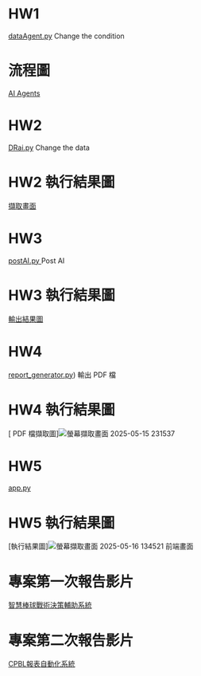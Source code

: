 # HW1 
[dataAgent.py](https://github.com/Morris-Wu/Data/blob/main/dataAgent.py)  Change the condition

# 流程圖
[AI Agents](https://github.com/user-attachments/assets/e48d9a12-e32a-4ec7-991b-388754b2b182)

# HW2
[DRai.py](https://github.com/Morris-Wu/Data/blob/main/DRai.py)  Change the data

# HW2 執行結果圖
[擷取畫面](https://github.com/user-attachments/assets/2f661146-59a8-4642-a446-25ca8896e7d5)

# HW3
 [postAI.py ](https://github.com/Morris-Wu/Data/blob/main/postAI.py)  Post AI
 
# HW3 執行結果圖
[輸出結果圖](https://github.com/user-attachments/assets/e091ad1f-1a37-4097-bc69-a66194e331d6)

# HW4
[report_generator.py](https://github.com/Morris-Wu/Data/blob/%E8%B3%87%E6%96%99%E7%B5%90%E6%A7%8B_%E6%9C%9F%E6%9C%AB%E5%B0%88%E9%A1%8C/instruction_parser.py)) 輸出 PDF 檔

# HW4 執行結果圖
[ PDF 檔擷取圖]![螢幕擷取畫面 2025-05-15 231537](https://github.com/user-attachments/assets/9bfc9bb2-6ac4-4689-84eb-b7c9e705f1b1)


# HW5
[app.py](https://github.com/Morris-Wu/Data/blob/%E8%B3%87%E6%96%99%E7%B5%90%E6%A7%8B_%E6%9C%9F%E6%9C%AB%E5%B0%88%E9%A1%8C/app.py)

# HW5 執行結果圖
[執行結果圖]![螢幕擷取畫面 2025-05-16 134521](https://github.com/user-attachments/assets/426ace44-b4d5-48ed-bb7a-5aea0a28eee2)  前端畫面


# 專案第一次報告影片

[智慧棒球戰術決策輔助系統](https://youtu.be/kXV-F5wvN18)



# 專案第二次報告影片
[CPBL報表自動化系統](https://youtu.be/UdvNhKpL6V8)

